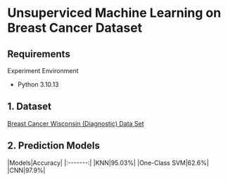 # Unsuperviced Machine Learning on Breast Cancer Dataset

## Requirements

Experiment Environment
- Python 3.10.13


## 1. Dataset
[Breast Cancer Wisconsin (Diagnostic) Data Set](https://www.kaggle.com/datasets/uciml/breast-cancer-wisconsin-data?resource=download)


## 2. Prediction Models

|Models|Accuracy|
|:-------:|
|KNN|95.03%|
|One-Class SVM|62.6%|
|CNN|97.9%|
